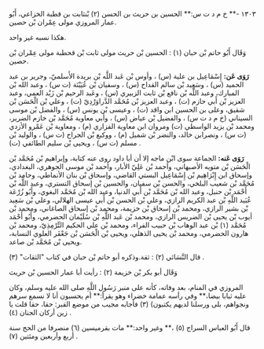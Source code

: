 ١٣٠٣ -** خ م د ت س:** الحسين بن حريث بن الحسن (٢) بْنثابت بن قطبة الخزاعي، أَبُو عمار المروزي مولى عِمْران بْن حصين.

هكذا نسبه غير واحد.

وَقَال أَبُو حاتم بْن حبان (١) : الحسين بْن حريث مولى ثابت بْن قحطبة مولى عِمْران بْن حصين.

**رَوَى عَن:** إِسْمَاعِيل بن علية (س) ، وأوس بْن عَبد اللَّه بْن بريدة الأَسلميّ، وجرير بن عبد الحميد (س) ، وسَعِيد بْن سالم القداح (س) ، وسفيان بْن عُيَيْنَة (ت س) ، وعبد الله بْن المبارك، وعبد اللَّه بْن نافع بْن ثابت الزبيري (س) ، وعَبد الرحيم بْن زَيْد العمي، وعبد العزيز بْن أَبي حازم (ت) ، وعبد العزيز بْن مُحَمَّد الدَّراوَرْدِيّ (ت) ، وعلي بْن الْحَسَن بْن شقيق، وعلى بن الحسين ابن واقد (ت) ، وعيسى بْن يونس (س) ، والفضل بْن موسى السيناني (خ م د ت س) ، والفضيل بْن عياض (س) ، وأبي معاوية مُحَمَّد بْن خازم الضرير، ومحمد بْن يزيد الواسطي (ت) ومروان ابن معاوية الفزاري (م) ، ومعاوية بْن عَمْرو الأزدي (ت س) ، ونصرابن خالد، والنضر بْن شميل (م) ، ووكيع بْن الجراح (ت س) ، والوليد بْن مسلم (ت س) ، ويحيى بْن سليم الطائفي (ت) .

**رَوَى عَنه:** الجماعة سوى ابْن ماجه إلا أن أبا داود روى عنه كتابة، وإبراهيم بْن مُحَمَّد بْن الْحَسَن بْن متويه الأصبهاني، وأحمد بْن عَلِيّ الأبار، وأحمد بْن موسى الجوهري، البغدادي، وإسحاق ابن إِبْرَاهِيم بْن إِسْمَاعِيل البستي القاضي، وإسحاق بْن بنان الأنماطي، وحامد بْن مُحَمَّد بْن شعيب البلخي، والحسن بْن سفيان، والحسين بْن إسحاق التستري، وعبد اللَّه بْن أَحْمَد بْن حنبل، وعبد الله بْن مُحَمَّد بْن أَبي الدنيا، وعبد الله بْن مُحَمَّد البغوي، وأَبُو زُرْعَة عُبَيد اللَّهِ بْن عبد الكريم الرازي، وعلي بْن الحسن بْن أَبي عيسى الهلالي، وعلي بْن سَعِيد بْن بشير الرازي، ومحمد بْن إسحاق بْن خزيمة، ومحمد بْن إسحاق الصاغاني، ومحمد بْن أيوب بْن يحيى بْن الضريس الرازي، ومحمد بْن عَبد اللَّهِ بْن سُلَيْمان الحضرمي، وأَبُو أَحْمَد مُحَمَّد (١) بْن عبد الوهاب بْن حبيب الفراء، ومحمد بْن علي الحكيم التِّرْمِذِيّ، ومحمد بْن هارون الحضرمي، ومحمد بْن يحيى الذهلي، ويحيى بْن الْحَسَن بْن جَعْفَر العلوي النسابة، ويحيى بْن مُحَمَّد بْن صاعد.

قال النَّسَائي (٢) : ثقة.وذكره أبو حاتم بْن حبان في كتاب "الثقات" (٣) .

وَقَال أبو بكر بْن خزيمة (٢) : رأيت أبا عمار الحسين بْن حريث

المروزي في المنام، بعد وفاته، كأنه على منبر رَسُول اللَّهِ صلى الله عليه وسلم، وكان عليه ثيابا بيضا،** وفي رأسه عمامة خضراء وهو يقرأ:** أم يحسبون أنا لا نسمع سرهم ونجواهم، بلى ورسلنا لديهم يكتبون) (٣) فأجابه مجيب من موضع القبر: حقا، حقا قلت يا زين أركان الجنان (٤) .

قال أَبُو العباس السراج (٥) ،** وغير واحد:** مات بقرميسين (٦) منصرفا من الحج سنة أربع وأربعين ومئتين (٧) .